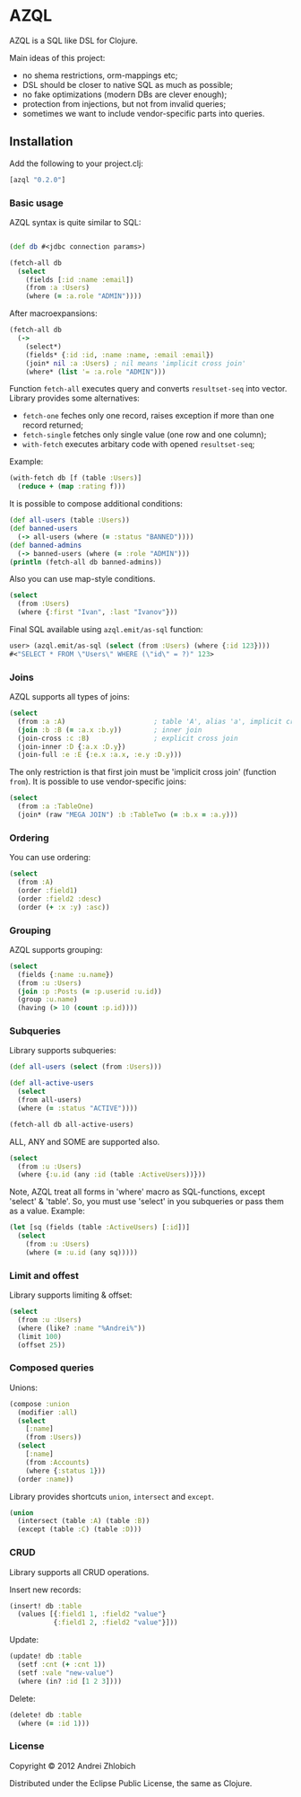 # AZQL

AZQL is a SQL like DSL for Clojure.

Main ideas of this project:

- no shema restrictions, orm-mappings etc;
- DSL should be closer to native SQL as much as possible;
- no fake optimizations (modern DBs are clever enough);
- protection from injections, but not from invalid queries;
- sometimes we want to include vendor-specific parts into queries.


## Installation

Add the following to your project.clj:

```clj    
[azql "0.2.0"]
```


### Basic usage

AZQL syntax is quite similar to SQL:

```clj

(def db #<jdbc connection params>)

(fetch-all db
  (select
    (fields [:id :name :email])
    (from :a :Users)
    (where (= :a.role "ADMIN"))))
```

After macroexpansions:

```clj
(fetch-all db
  (->
    (select*)
    (fields* {:id :id, :name :name, :email :email})
    (join* nil :a :Users) ; nil means 'implicit cross join'
    (where* (list '= :a.role "ADMIN")))

```

Function `fetch-all` executes query and converts `resultset-seq` into vector.
Library provides some alternatives:

- `fetch-one` feches only one record, raises exception if more than one record returned;
- `fetch-single` fetches only single value (one row and one column);
- `with-fetch` executes arbitary code with opened `resultset-seq`;

Example:

```clj
(with-fetch db [f (table :Users)]
  (reduce + (map :rating f)))
```

It is possible to compose additional conditions:

```clj
(def all-users (table :Users))
(def banned-users
  (-> all-users (where (= :status "BANNED"))))
(def banned-admins
  (-> banned-users (where (= :role "ADMIN")))
(println (fetch-all db banned-admins))
```

Also you can use map-style conditions.

```clj
(select
  (from :Users)
  (where {:first "Ivan", :last "Ivanov"}))
```

Final SQL available using `azql.emit/as-sql` function:

```clj
user> (azql.emit/as-sql (select (from :Users) (where {:id 123})))
#<"SELECT * FROM \"Users\" WHERE (\"id\" = ?)" 123>
```

### Joins

AZQL supports all types of joins:

```clj
(select
  (from :a :A)                      ; table 'A', alias 'a', implicit cross join
  (join :b :B (= :a.x :b.y))        ; inner join
  (join-cross :c :B)                ; explicit cross join
  (join-inner :D {:a.x :D.y})
  (join-full :e :E {:e.x :a.x, :e.y :D.y)))
```

The only restriction is that first join must be 'implicit cross join' (function `from`).
It is possible to use vendor-specific joins:

```clj
(select
  (from :a :TableOne)
  (join* (raw "MEGA JOIN") :b :TableTwo (= :b.x = :a.y)))
```

### Ordering

You can use ordering:

```clj
(select
  (from :A)
  (order :field1)
  (order :field2 :desc)
  (order (+ :x :y) :asc))
```

### Grouping

AZQL supports grouping:

```clj
(select
  (fields {:name :u.name})
  (from :u :Users)
  (join :p :Posts (= :p.userid :u.id))
  (group :u.name)
  (having (> 10 (count :p.id))))
```

### Subqueries

Library supports subqueries:

```clj
(def all-users (select (from :Users)))

(def all-active-users
  (select
  (from all-users)
  (where (= :status "ACTIVE"))))

(fetch-all db all-active-users)
```

ALL, ANY and SOME are supported also.

```clj
(select
  (from :u :Users)
  (where {:u.id (any :id (table :ActiveUsers))}))
```

Note, AZQL treat all forms in 'where' macro as SQL-functions, except 'select' & 'table'.  So, you must use 'select' in you subqueries or pass them as a value. Example:

```clj
(let [sq (fields (table :ActiveUsers) [:id])]
  (select
    (from :u :Users)
    (where (= :u.id (any sq)))))
```

### Limit and offest

Library supports limiting & offset:

```clj
(select
  (from :u :Users)
  (where (like? :name "%Andrei%"))
  (limit 100)
  (offset 25))
```

### Composed queries

Unions:

```clj
(compose :union
  (modifier :all)
  (select
    [:name]
    (from :Users))
  (select
    [:name]
    (from :Accounts)
    (where {:status 1}))
  (order :name))
```

Library provides shortcuts `union`, `intersect` and `except`.

```clj
(union
  (intersect (table :A) (table :B))
  (except (table :C) (table :D)))
```

### CRUD

Library supports all CRUD operations.

Insert new records:

```clj
(insert! db :table
  (values [{:field1 1, :field2 "value"}
           {:field1 2, :field2 "value"}]))
```

Update:

```clj
(update! db :table
  (setf :cnt (+ :cnt 1))
  (setf :vale "new-value")
  (where (in? :id [1 2 3])))
```

Delete:

```clj
(delete! db :table
  (where (= :id 1)))
```

### License

Copyright © 2012 Andrei Zhlobich

Distributed under the Eclipse Public License, the same as Clojure.
